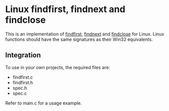# Linux findfirst, findnext and findclose

This is an implementation of
[findfirst](http://msdn.microsoft.com/en-US/library/zyzxfzac.aspx),
[findnext](http://msdn.microsoft.com/en-US/library/6tkkkc1y.aspx) and
[findclose](http://msdn.microsoft.com/en-US/library/0165cecc.aspx) for Linux.
Linux functions should have the same signatures as their Win32 equivalents.

## Integration

To use in your own projects, the required files are:

- findfirst.c
- findfirst.h
- spec.h
- spec.c

Refer to main.c for a usage example.

